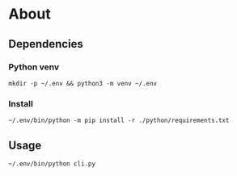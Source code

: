 # About

## Dependencies

### Python venv

```shell
mkdir -p ~/.env && python3 -m venv ~/.env
```

### Install

```shell
~/.env/bin/python -m pip install -r ./python/requirements.txt
```

## Usage

```shell
~/.env/bin/python cli.py
```
